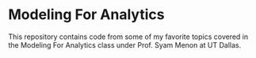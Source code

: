 # Modeling For Analytics

This repository contains code from some of my favorite topics covered in the Modeling For Analytics class under Prof. Syam Menon at UT Dallas.
